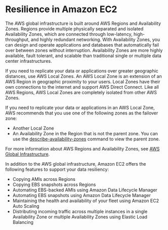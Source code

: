 # Resilience in Amazon EC2<a name="disaster-recovery-resiliency"></a>

The AWS global infrastructure is built around AWS Regions and Availability Zones\. Regions provide multiple physically separated and isolated Availability Zones, which are connected through low\-latency, high\-throughput, and highly redundant networking\. With Availability Zones, you can design and operate applications and databases that automatically fail over between zones without interruption\. Availability Zones are more highly available, fault tolerant, and scalable than traditional single or multiple data center infrastructures\.

If you need to replicate your data or applications over greater geographic distances, use AWS Local Zones\. An AWS Local Zone is an extension of an AWS Region in geographic proximity to your users\. Local Zones have their own connections to the internet and support AWS Direct Connect\. Like all AWS Regions, AWS Local Zones are completely isolated from other AWS Zones\.

If you need to replicate your data or applications in an AWS Local Zone, AWS recommends that you use one of the following zones as the failover zone:
+ Another Local Zone
+ An Availability Zone in the Region that is not the parent zone\. You can use the [describe\-availability\-zones](https://docs.aws.amazon.com/cli/latest/reference/ec2/describe-availability-zones.html) command to view the parent zone\.

For more information about AWS Regions and Availability Zones, see [AWS Global Infrastructure](http://aws.amazon.com/about-aws/global-infrastructure/)\.

In addition to the AWS global infrastructure, Amazon EC2 offers the following features to support your data resiliency:
+ Copying AMIs across Regions
+ Copying EBS snapshots across Regions
+ Automating EBS\-backed AMIs using Amazon Data Lifecycle Manager
+ Automating EBS snapshots using Amazon Data Lifecycle Manager
+ Maintaining the health and availability of your fleet using Amazon EC2 Auto Scaling
+ Distributing incoming traffic across multiple instances in a single Availability Zone or multiple Availability Zones using Elastic Load Balancing